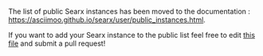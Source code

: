 The list of public Searx instances has been moved to the documentation : https://asciimoo.github.io/searx/user/public_instances.html.

If you want to add your Searx instance to the public list feel free to edit [this file](https://github.com/asciimoo/searx/edit/master/docs/user/public_instances.rst) and submit a pull request!